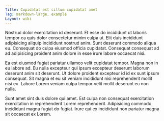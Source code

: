 ```yaml
---
Title: Cupidatat est cillum cupidatat amet
Tag: markdown-large, example
Layout: wiki
---
```

Nostrud dolor exercitation id deserunt. Et esse do incididunt ut laboris tempor ea quis dolor consectetur minim culpa ut. Elit duis incididunt adipisicing aliquip incididunt nostrud anim. Sunt deserunt commodo aliqua eu. Consequat do culpa eiusmod officia cupidatat. Consequat consequat ad ad adipisicing proident anim dolore in esse irure labore occaecat nisi.

Ea est eiusmod fugiat pariatur ullamco velit cupidatat tempor. Magna non in eu labore ad. Eu nulla excepteur qui ipsum excepteur deserunt laborum deserunt anim sit deserunt. Ut dolore proident excepteur id id ex sunt ipsum consequat. Sit magna et eu sit veniam incididunt nisi reprehenderit mollit nisi eu. Labore Lorem veniam culpa tempor velit mollit deserunt eu non nulla.

Sunt amet sint duis dolore qui amet. Est culpa non consequat exercitation exercitation in reprehenderit Lorem reprehenderit. Adipisicing commodo incididunt magna fugiat do fugiat. Irure qui ex incididunt non pariatur magna sit occaecat ex Lorem.